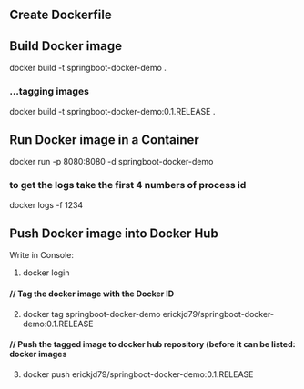 ## Create Dockerfile
## Build Docker image 
docker build -t springboot-docker-demo .
### ...tagging images
docker build -t springboot-docker-demo:0.1.RELEASE .
## Run Docker image in a Container
docker run -p 8080:8080 -d springboot-docker-demo
### to get the logs take the first 4 numbers of process id
docker logs -f 1234 
## Push Docker image into Docker Hub
Write in Console:
1. docker login
#### // Tag the docker image with the Docker ID 
2. docker tag springboot-docker-demo erickjd79/springboot-docker-demo:0.1.RELEASE
#### // Push the tagged image to docker hub repository (before it can be listed: docker images 
3. docker push erickjd79/springboot-docker-demo:0.1.RELEASE
